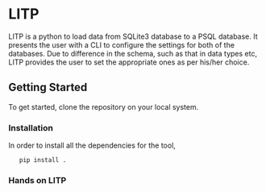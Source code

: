 # LITP

LITP is a python to load data from SQLite3 database to a PSQL database. It presents the user with a CLI
to configure the settings for both of the databases. Due to difference in the schema, such as that in data types etc, LITP provides the user to set the appropriate ones as per his/her choice.

## Getting Started

To get started, clone the repository on your local system. 

### Installation

In order to install all the dependencies for the tool,

```
   pip install .
```

### Hands on LITP